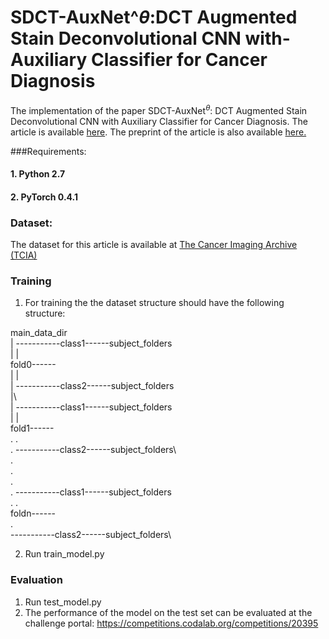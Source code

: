 # SDCT-AuxNet^${\theta}$:DCT Augmented Stain Deconvolutional CNN with-Auxiliary Classifier for Cancer Diagnosis
The implementation of the paper SDCT-AuxNet$^{\theta}$: DCT Augmented Stain Deconvolutional CNN with Auxiliary Classifier for Cancer Diagnosis. The article is available [here](https://www.sciencedirect.com/science/article/abs/pii/S136184152030027X). The preprint of the article is also available [here.](https://arxiv.org/abs/2006.00304)


###Requirements:
#### 1. Python 2.7
#### 2. PyTorch 0.4.1

### Dataset:
The dataset for this article is available at [The Cancer Imaging Archive (TCIA)]( https://wiki.cancerimagingarchive.net/display/Public/C_NMC_2019+Dataset%3A+ALL+Challenge+dataset+of+ISBI+2019)


### Training
1. For training the the dataset structure should have the following structure:

main_data_dir\
|          -----------class1------subject_folders\
|         |\
fold0------\
|         |\
|          -----------class2------subject_folders\
|\  
|          -----------class1------subject_folders\
|         |\
fold1------\
.         .\
.          -----------class2------subject_folders\  
.\
.\
.\
.          -----------class1------subject_folders\
.         .\
foldn------\
          .\
           -----------class2------subject_folders\

2. Run train_model.py

### Evaluation
1. Run test_model.py
2. The performance of the model on the test set can be evaluated at the challenge portal: https://competitions.codalab.org/competitions/20395

